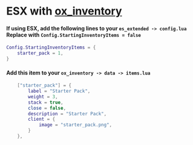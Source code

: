 
# ESX with [ox_inventory](https://github.com/overextended/ox_inventory/releases/tag/v2.40.2)
#### If using ESX, add the following lines to your `es_extended -> config.lua` Replace with `Config.StartingInventoryItems = false`

```lua
Config.StartingInventoryItems = {
	starter_pack = 1,
}
```
#### Add this item to your `ox_inventory -> data -> items.lua`
```lua
	["starter_pack"] = {
		label = "Starter Pack",
		weight = 3,
		stack = true,
		close = false,
		description = "Starter Pack",
		client = {
			image = "starter_pack.png",
		}
	},
```